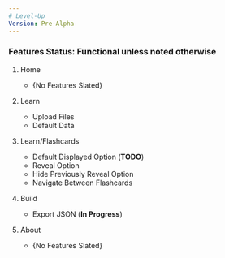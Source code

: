```yaml
---
# Level-Up
Version: Pre-Alpha
---
```

### Features Status: Functional unless noted otherwise

1. Home
    + {No Features Slated}

2. Learn
    + Upload Files
    + Default Data

3. Learn/Flashcards
    + Default Displayed Option (**TODO**)
    + Reveal Option
    + Hide Previously Reveal Option
    + Navigate Between Flashcards

4. Build
    + Export JSON (**In Progress**)
    
5. About
    + {No Features Slated}
